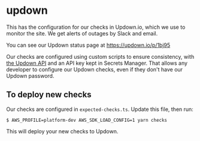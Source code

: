 # updown

This has the configuration for our checks in Updown.io, which we use to monitor the site.
We get alerts of outages by Slack and email.

You can see our Updown status page at <https://updown.io/p/1bj95>

Our checks are configured using custom scripts to ensure consistency, with [the Updown API][api] and an API key kept in Secrets Manager.
That allows any developer to configure our Updown checks, even if they don't have our Updown password.

[api]: https://updown.io/api

## To deploy new checks

Our checks are configured in `expected-checks.ts`.
Update this file, then run:

```console
$ AWS_PROFILE=platform-dev AWS_SDK_LOAD_CONFIG=1 yarn checks
```

This will deploy your new checks to Updown.
